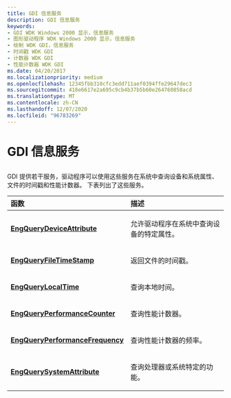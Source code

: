 ```yaml
---
title: GDI 信息服务
description: GDI 信息服务
keywords:
- GDI WDK Windows 2000 显示，信息服务
- 图形驱动程序 WDK Windows 2000 显示，信息服务
- 绘制 WDK GDI，信息服务
- 时间戳 WDK GDI
- 计数器 WDK GDI
- 性能计数器 WDK GDI
ms.date: 04/20/2017
ms.localizationpriority: medium
ms.openlocfilehash: 12345fbb310cfc3edd711aef0394ffe29647dec3
ms.sourcegitcommit: 418e6617e2a695c9cb4b37b5b60e264760858acd
ms.translationtype: MT
ms.contentlocale: zh-CN
ms.lasthandoff: 12/07/2020
ms.locfileid: "96783269"
---
```

# <a name="gdi-information-services"></a>GDI 信息服务


## <span id="ddk_gdi_information_services_gg"></span><span id="DDK_GDI_INFORMATION_SERVICES_GG"></span>


GDI 提供若干服务，驱动程序可以使用这些服务在系统中查询设备和系统属性、文件的时间戳和性能计数器。 下表列出了这些服务。

<table>
<colgroup>
<col width="50%" />
<col width="50%" />
</colgroup>
<thead>
<tr class="header">
<th align="left">函数</th>
<th align="left">描述</th>
</tr>
</thead>
<tbody>
<tr class="odd">
<td align="left"><p><a href="/windows/win32/api/winddi/nf-winddi-engquerydeviceattribute" data-raw-source="[&lt;strong&gt;EngQueryDeviceAttribute&lt;/strong&gt;](/windows/win32/api/winddi/nf-winddi-engquerydeviceattribute)"><strong>EngQueryDeviceAttribute</strong></a></p></td>
<td align="left"><p>允许驱动程序在系统中查询设备的特定属性。</p></td>
</tr>
<tr class="even">
<td align="left"><p><a href="/windows/win32/api/winddi/nf-winddi-engqueryfiletimestamp" data-raw-source="[&lt;strong&gt;EngQueryFileTimeStamp&lt;/strong&gt;](/windows/win32/api/winddi/nf-winddi-engqueryfiletimestamp)"><strong>EngQueryFileTimeStamp</strong></a></p></td>
<td align="left"><p>返回文件的时间戳。</p></td>
</tr>
<tr class="odd">
<td align="left"><p><a href="/windows/win32/api/winddi/nf-winddi-engquerylocaltime" data-raw-source="[&lt;strong&gt;EngQueryLocalTime&lt;/strong&gt;](/windows/win32/api/winddi/nf-winddi-engquerylocaltime)"><strong>EngQueryLocalTime</strong></a></p></td>
<td align="left"><p>查询本地时间。</p></td>
</tr>
<tr class="even">
<td align="left"><p><a href="/windows/win32/api/winddi/nf-winddi-engqueryperformancecounter" data-raw-source="[&lt;strong&gt;EngQueryPerformanceCounter&lt;/strong&gt;](/windows/win32/api/winddi/nf-winddi-engqueryperformancecounter)"><strong>EngQueryPerformanceCounter</strong></a></p></td>
<td align="left"><p>查询性能计数器。</p></td>
</tr>
<tr class="odd">
<td align="left"><p><a href="/windows/win32/api/winddi/nf-winddi-engqueryperformancefrequency" data-raw-source="[&lt;strong&gt;EngQueryPerformanceFrequency&lt;/strong&gt;](/windows/win32/api/winddi/nf-winddi-engqueryperformancefrequency)"><strong>EngQueryPerformanceFrequency</strong></a></p></td>
<td align="left"><p>查询性能计数器的频率。</p></td>
</tr>
<tr class="even">
<td align="left"><p><a href="/windows/win32/api/winddi/nf-winddi-engquerysystemattribute" data-raw-source="[&lt;strong&gt;EngQuerySystemAttribute&lt;/strong&gt;](/windows/win32/api/winddi/nf-winddi-engquerysystemattribute)"><strong>EngQuerySystemAttribute</strong></a></p></td>
<td align="left"><p>查询处理器或系统特定的功能。</p></td>
</tr>
</tbody>
</table>

 


